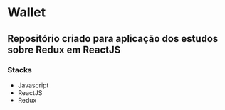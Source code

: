 <h1>Wallet</h1>
<h2>Repositório criado para aplicação dos estudos sobre Redux em ReactJS</h2>
<h3>Stacks</h3>
<ul>
  <li>Javascript</li>
  <li>ReactJS</li>
  <li>Redux</li>
</ul>
